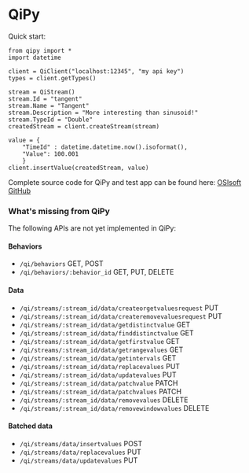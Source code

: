 # QiPy
Quick start:
```
from qipy import *
import datetime

client = QiClient("localhost:12345", "my api key")
types = client.getTypes()

stream = QiStream()
stream.Id = "tangent"
stream.Name = "Tangent"
stream.Description = "More interesting than sinusoid!"
stream.TypeId = "Double"
createdStream = client.createStream(stream)

value = {
    "TimeId" : datetime.datetime.now().isoformat(),
    "Value": 100.001
    }
client.insertValue(createdStream, value)
```
Complete source code for QiPy and test app can be found here: [OSIsoft GitHub](https://github.com/osisoft/Qi-Samples/tree/master/Python/QiPy)

### What's missing from QiPy
The following APIs are not yet implemented in QiPy:

#### Behaviors
* `/qi/behaviors`  GET, POST
* `/qi/behaviors/:behavior_id`  GET, PUT, DELETE 	
 
#### Data
* `/qi/streams/:stream_id/data/createorgetvaluesrequest`   PUT 
* `/qi/streams/:stream_id/data/createremovevaluesrequest`  PUT
* `/qi/streams/:stream_id/data/getdistinctvalue`  GET
* `/qi/streams/:stream_id/data/finddistinctvalue`  GET
* `/qi/streams/:stream_id/data/getfirstvalue`  GET
* `/qi/streams/:stream_id/data/getrangevalues`  GET
* `/qi/streams/:stream_id/data/getintervals`  GET
* `/qi/streams/:stream_id/data/replacevalues`  PUT
* `/qi/streams/:stream_id/data/updatevalues`  PUT
* `/qi/streams/:stream_id/data/patchvalue`  PATCH
* `/qi/streams/:stream_id/data/patchvalues`  PATCH
* `/qi/streams/:stream_id/data/removevalues`  DELETE
* `/qi/streams/:stream_id/data/removewindowvalues`  DELETE 
 
#### Batched data
* `/qi/streams/data/insertvalues`  POST
* `/qi/streams/data/replacevalues`  PUT
* `/qi/streams/data/updatevalues`  PUT

 
 
 
